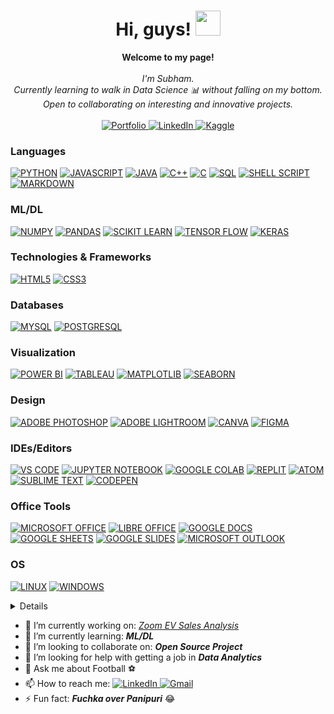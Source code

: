 <h1 align="center">Hi, guys! <img src="https://media.tenor.com/Wx9IEmZZXSoAAAAi/hi.gif" width="40px" /></h1>
<p align="center">
    <b>Welcome to my page!</b><br><br>
    <i>
        I'm Subham.<br>
        Currently learning to walk in Data Science 📊 without falling on my bottom.<br>
        Open to collaborating on interesting and innovative projects.<br>
    </i><br>
    <a href="https://subham-das.github.io/portfolio.html">    
        <img src="https://img.shields.io/badge/Portfolio-black?style=flat-square&logo=rss" alt="Portfolio">
    </a>
    <a href="https://www.linkedin.com/in/subhamdas21">
        <img src="https://img.shields.io/badge/LinkedIn-black?style=flat-square&logo=linkedin&logoColor=blue" alt="LinkedIn">
    </a>
    <a href="https://www.kaggle.com/sd-indic">
        <img src="https://img.shields.io/badge/Kaggle-black?style=flat-square&logo=kaggle" alt="Kaggle">
    </a><br>
      <!--<img src="https://komarev.com/ghpvc/?username=avishek09 &label=Profile%20views&color=0e75b6&style=flat" alt="Avishek'sProfileViews">-->
</p>

### Languages
[![PYTHON](https://img.shields.io/badge/Python-black?style=for-the-badge&logo=python)](https://github.com/sdindic)
[![JAVASCRIPT](https://img.shields.io/badge/JavaScript-black?style=for-the-badge&logo=javascript)](https://github.com/sdindic)
[![JAVA](https://img.shields.io/badge/Java-black?style=for-the-badge&logo=openjdk)](https://github.com/sdindic)
[![C++](https://img.shields.io/badge/C++-black?style=for-the-badge&logo=cplusplus)](https://github.com/sdindic)
[![C](https://img.shields.io/badge/C-black?style=for-the-badge&logo=c)](https://github.com/avishek09)
[![SQL](https://custom-icon-badges.demolab.com/badge/SQL-black?style=for-the-badge&logo=database)](https://github.com/sdindic)
[![SHELL SCRIPT](https://img.shields.io/badge/Shell_Script-black?style=for-the-badge&logo=gnu-bash)](https://github.com/sdindic)
[![MARKDOWN](https://img.shields.io/badge/Markdown-%23000000.svg?style=for-the-badge&logo=markdown)](https://github.com/sdindic)

### ML/DL
[![NUMPY](https://img.shields.io/badge/Numpy-black?style=for-the-badge&logo=numpy)](https://github.com/sdindic)
[![PANDAS](https://img.shields.io/badge/Pandas-black?style=for-the-badge&logo=pandas)](https://github.com/sdindic)
[![SCIKIT LEARN](https://custom-icon-badges.demolab.com/badge/Scikit_Learn-black?style=for-the-badge&logo=scikit)](https://github.com/sdindic)
[![TENSOR FLOW](https://img.shields.io/badge/TensorFlow-black?style=for-the-badge&logo=tensorflow)](https://github.com/sdindic)
[![KERAS](https://img.shields.io/badge/Keras-black?style=for-the-badge&logo=keras)](https://github.com/sdindic)

### Technologies & Frameworks
[![HTML5](https://img.shields.io/badge/HTML5-black?style=for-the-badge&logo=html5)](https://github.com/sdindic)
[![CSS3](https://img.shields.io/badge/CSS3-black?style=for-the-badge&logo=css3)](https://github.com/sdindic)

### Databases
[![MYSQL](https://img.shields.io/badge/MySQL-black?style=for-the-badge&logo=mysql)](https://github.com/sdindic)
[![POSTGRESQL](https://img.shields.io/badge/PostgreSQL-black?style=for-the-badge&logo=postgresql)](https://github.com/sdindic)

### Visualization
[![POWER BI](https://img.shields.io/badge/Power_BI-black?style=for-the-badge&logo=powerbi)](https://github.com/sdindic)
[![TABLEAU](https://custom-icon-badges.demolab.com/badge/Tableau-black?style=for-the-badge&logo=tableaulogo)](https://github.com/sdindic)
[![MATPLOTLIB](https://custom-icon-badges.demolab.com/badge/Matplotlib-black?style=for-the-badge&logo=matplotlib)](https://github.com/sdindic)
[![SEABORN](https://custom-icon-badges.demolab.com/badge/Seaborn-black?style=for-the-badge&logo=seaborn)](https://github.com/sdindic)

### Design
[![ADOBE PHOTOSHOP](https://img.shields.io/badge/Adobe_Photoshop-black?style=for-the-badge&logo=Adobe%20Photoshop)](https://github.com/sdindic)
[![ADOBE LIGHTROOM](https://img.shields.io/badge/Adobe_Lightroom-black?style=for-the-badge&logo=Adobe%20Lightroom)](https://github.com/sdindic)
[![CANVA](https://img.shields.io/badge/Canva-black?&style=for-the-badge&logo=Canva)](https://github.com/sdindic)
[![FIGMA](https://img.shields.io/badge/Figma-black?style=for-the-badge&logo=figma)](https://github.com/sdindic)

### IDEs/Editors
[![VS CODE](https://img.shields.io/badge/VS_Code-black?style=for-the-badge&logo=visual%20studio%20code&logoColor=blue)](https://github.com/sdindic)
[![JUPYTER NOTEBOOK](https://img.shields.io/badge/Jupyter-black?&style=for-the-badge&logo=Jupyter)](https://github.com/sdindic)
[![GOOGLE COLAB](https://img.shields.io/badge/Google_Colab-black?&style=for-the-badge&logo=Google-Colab)](https://github.com/sdindic)
[![REPLIT](https://img.shields.io/badge/Replit-black?style=for-the-badge&logo=Replit)](https://github.com/sdindic)
[![ATOM](https://img.shields.io/badge/Atom-black?style=for-the-badge&logo=atom)](https://github.com/sdindic)
[![SUBLIME TEXT](https://img.shields.io/badge/Sublime_Text-black?style=for-the-badge&logo=sublime-text)](https://github.com/sdindic)
[![CODEPEN](https://img.shields.io/badge/Codepen-black?style=for-the-badge&logo=codepen)](https://github.com/sdindic)

### Office Tools
[![MICROSOFT OFFICE](https://img.shields.io/badge/Microsoft_Office-black?style=for-the-badge&logo=microsoft%20office&logoColor=ff8000)](https://github.com/sdindic)
[![LIBRE OFFICE](https://img.shields.io/badge/Libre_Office-black?style=for-the-badge&logo=libreoffice)](https://github.com/sdindic)
[![GOOGLE DOCS](https://custom-icon-badges.demolab.com/badge/Google_Docs-black?style=for-the-badge&logo=google--docs)](https://github.com/sdindic)
[![GOOGLE SHEETS](https://img.shields.io/badge/Google_Sheets-black?style=for-the-badge&logo=google%20sheets)](https://github.com/sdindic)
[![GOOGLE SLIDES](https://custom-icon-badges.demolab.com/badge/Google_Slides-black?style=for-the-badge&logo=googleslides)](https://github.com/sdindic)
[![MICROSOFT OUTLOOK](https://img.shields.io/badge/Microsoft_Outlook-black?style=for-the-badge&logo=microsoftoutlook&logoColor=blue)](https://github.com/sdindic)

<!--### Education
[![COURSERA](https://img.shields.io/badge/Coursera-black?style=for-the-badge&logo=Coursera&logoColor=blue)](https://github.com/avishek09)
[![FREE CODE CAMP](https://img.shields.io/badge/free_Code_Camp-black?style=for-the-badge&logo=freecodecamp)](https://github.com/avishek09)
[![KHAN ACADEMY](https://img.shields.io/badge/Khan_Academy-black?style=for-the-badge&logo=khanacademy)](https://github.com/avishek09)
[![UDEMY](https://img.shields.io/badge/Udemy-black?style=for-the-badge&logo=udemy)](https://github.com/avishek09)
[![DATA CAMP](https://img.shields.io/badge/data_camp-black?style=for-the-badge&logo=datacamp)](https://github.com/avishek09)
[![HACKERRANK](https://img.shields.io/badge/Hackerrank-black?style=for-the-badge&logo=hackerrank)](https://github.com/avishek09)
[![SOLO LEARN](https://img.shields.io/badge/Sololearn-black?style=for-the-badge&logo=sololearn)](https://github.com/avishek09)-->

### OS
[![LINUX](https://img.shields.io/badge/Linux-black?style=for-the-badge&logo=Linux)](https://github.com/sdindic)
[![WINDOWS](https://img.shields.io/badge/Windows-black?style=for-the-badge&logo=windows&logoColor=blue)](https://github.com/sdindic)

<details>
<p align="center">
  <a href="https://github.com/avishek-choudhary">
    <img src="http://github-profile-summary-cards.vercel.app/api/cards/profile-details?username=avishek-choudhary&theme=transparent" />
  </a>
</br>
  <a href="https://github.com/avishek-choudhary">
    <img src="https://github-readme-streak-stats.herokuapp.com/?username=avishek-choudhary&hide_border=true&card_width=338&theme=transparent" />
  </a>
  <a href="https://github.com/avishek-choudhary">
    <img src="http://github-profile-summary-cards.vercel.app/api/cards/stats?username=avishek-choudhary&theme=transparent" />
  </a>
    </br>
  <a href="https://github.com/avishek-choudhary">
    <img src="https://github-readme-stats.vercel.app/api/top-langs?username=avishek-choudhary&show_icons=true&layout=donut&langs_count=8&html_color=orange&sql_color=blue&hide=&theme=transparent&hide_border=true&card_width=338&size_weight=0.5&count_weight=0.5" />
  </a>
</p>
</details>

- 🔭 I’m currently working on: <i><a href="https://github.com/sd-indic/Zoom-Electric">Zoom EV Sales Analysis</a></i>
- 🌱 I’m currently learning: <b><i>ML/DL</i></b> 
- 👯 I’m looking to collaborate on: <b><i>Open Source Project</i></b>
- 🤔 I’m looking for help with getting a job in <b><i>Data Analytics</i></b>
- 💬 Ask me about Football ⚽ 
- 📫 How to reach me: <a href="https://www.linkedin.com/in/subhamdas21">
        <img src="https://img.shields.io/badge/LinkedIn-blue?style=flat-square&logo=linkedin" alt="LinkedIn">
    </a>
    <!--<a href="https://mail.google.com/mail/u/0/avishekchoudhary.09" target="_blank">
    <img src="https://img.shields.io/static/v1?message=Gmail&logo=gmail&label=&color=D14836&logoColor=white&labelColor=&style=plastic" height="20" alt="gmail logo"/>-->
    <a href="https://mail.google.com/mail/u/0/subhamdas4414" target="_blank">
        <img src="https://img.shields.io/badge/Gmail-D14836?style=flat-square&logo=gmail&logoColor=white" alt="Gmail">
    </a>
- ⚡ Fun fact: <strong><i>Fuchka over Panipuri</i></strong> 😂
